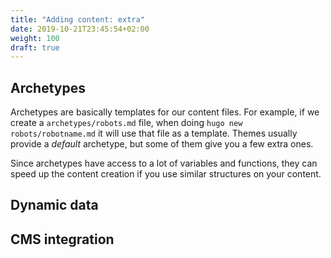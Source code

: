 ```yaml
---
title: "Adding content: extra"
date: 2019-10-21T23:45:54+02:00
weight: 100
draft: true
---
```


## Archetypes

Archetypes are basically templates for our content files. For example, if we create a `archetypes/robots.md` file, when doing `hugo new robots/robotname.md` it will use that file as a template. Themes usually provide a _default_ archetype, but some of them give you a few extra ones.

Since archetypes have access to a lot of variables and functions, they can speed up the content creation if you use similar structures on your content.

## Dynamic data

## CMS integration
